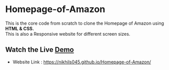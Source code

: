 # Homepage-of-Amazon

This is the core code from scratch to clone the Homepage of Amazon using **HTML &
CSS.** <br> This is also a Responsive website for different screen sizes.

## Watch the Live [Demo](https://nikhils045.github.io/Homepage-of-Amazon/)

- Website Link : https://nikhils045.github.io/Homepage-of-Amazon/
